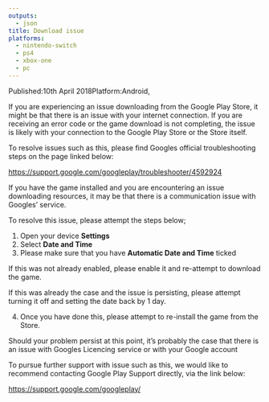 ```yaml
---
outputs:
  - json
title: Download issue
platforms:
  - nintendo-switch
  - ps4
  - xbox-one
  - pc
---
```

Published:10th April 2018Platform:Android,

If you are experiencing an issue downloading from the Google Play Store, it might be that there is an issue with your internet connection. If you are receiving an error code or the game download is not completing, the issue is likely with your connection to the Google Play Store or the Store itself.

To resolve issues such as this, please find Googles official troubleshooting steps on the page linked below:

<https://support.google.com/googleplay/troubleshooter/4592924>

If you have the game installed and you are encountering an issue downloading resources, it may be that there is a communication issue with Googles’ service.

To resolve this issue, please attempt the steps below;

1. Open your device **Settings**
2. Select **Date and Time**
3. Please make sure that you have **Automatic Date and Time** ticked

If this was not already enabled, please enable it and re-attempt to download the game.

If this was already the case and the issue is persisting, please attempt turning it off and setting the date back by 1 day.

4. Once you have done this, please attempt to re-install the game from the Store.

Should your problem persist at this point, it’s probably the case that there is an issue with Googles Licencing service or with your Google account

To pursue further support with issue such as this, we would like to recommend contacting Google Play Support directly, via the link below:

<https://support.google.com/googleplay/>
